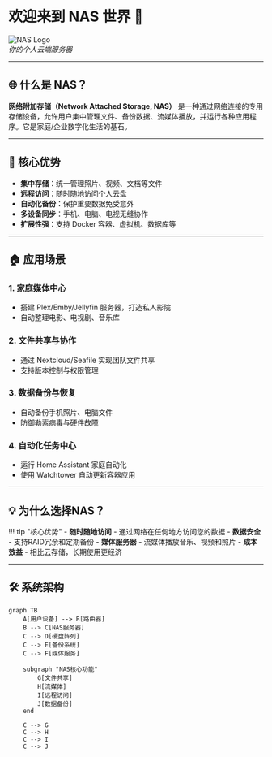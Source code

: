 # 欢迎来到 NAS 世界 🚀

![NAS Logo](https://via.placeholder.com/800x300.png?text=NAS+Home)  
*你的个人云端服务器*

---

## 🌐 什么是 NAS？
**网络附加存储（Network Attached Storage, NAS）** 是一种通过网络连接的专用存储设备，允许用户集中管理文件、备份数据、流媒体播放，并运行各种应用程序。它是家庭/企业数字化生活的基石。

---

## 🔧 核心优势

- **集中存储**：统一管理照片、视频、文档等文件  
- **远程访问**：随时随地访问个人云盘  
- **自动化备份**：保护重要数据免受意外  
- **多设备同步**：手机、电脑、电视无缝协作  
- **扩展性强**：支持 Docker 容器、虚拟机、数据库等  

---

## 🏠 应用场景

### 1. **家庭媒体中心**
- 搭建 Plex/Emby/Jellyfin 服务器，打造私人影院  
- 自动整理电影、电视剧、音乐库  

### 2. **文件共享与协作**
- 通过 Nextcloud/Seafile 实现团队文件共享  
- 支持版本控制与权限管理  

### 3. **数据备份与恢复**
- 自动备份手机照片、电脑文件  
- 防御勒索病毒与硬件故障  

### 4. **自动化任务中心**
- 运行 Home Assistant 家庭自动化  
- 使用 Watchtower 自动更新容器应用  

---


## 💡 为什么选择NAS？

!!! tip "核心优势"
    - **随时随地访问** - 通过网络在任何地方访问您的数据
    - **数据安全** - 支持RAID冗余和定期备份
    - **媒体服务器** - 流媒体播放音乐、视频和照片
    - **成本效益** - 相比云存储，长期使用更经济

---

## 🛠️ 系统架构

```mermaid
graph TB
    A[用户设备] --> B[路由器]
    B --> C[NAS服务器]
    C --> D[硬盘阵列]
    C --> E[备份系统]
    C --> F[媒体服务]
    
    subgraph "NAS核心功能"
        G[文件共享]
        H[流媒体]
        I[远程访问]
        J[数据备份]
    end
    
    C --> G
    C --> H
    C --> I
    C --> J
```
